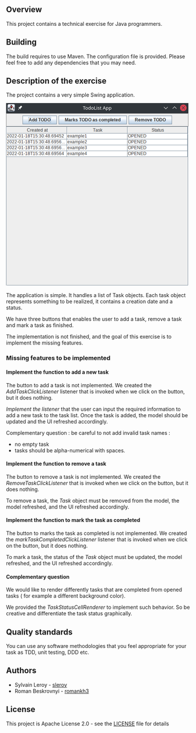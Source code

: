 ## Overview

This project contains a technical exercise for Java programmers.

## Building

The build requires to use Maven. The configuration file is provided. Please feel free to add any dependencies that you
may need.

## Description of the exercise

The project contains a very simple Swing application.

![Swing application](./frame-jpg.png)

The application is simple. It handles a list of Task objects. Each task object represents something to be realized, it
contains a creation date and a status.

We have three buttons that enables the user to add a task, remove a task and mark a task as finished.

The implementation is not finished, and the goal of this exercise is to implement the missing features.

### Missing features to be implemented

#### Implement the function to add a new task

The button to add a task is not implemented. We created the _AddTaskClickListener_ listener that is invoked when we click on the button, but it does nothing.

*Implement the listener* that the user can input the required information to add a new task to the task list. Once the task is added, the model should be updated and the UI refreshed accordingly.

Complementary question : be careful to not add invalid task names : 
- no empty task
- tasks should be alpha-numerical with spaces.

#### Implement the function to remove a task

The button to remove a task is not implemented. We created the _RemoveTaskClickListener_ that is invoked when we click on the button, but it does nothing.

To remove a task, the _Task_ object must be removed from the model, the model refreshed, and the UI refreshed accordingly.

#### Implement the function to mark the task as completed

The button to marks the task as completed is not implemented. We created the _markTaskCompletedClickListener_ listener that is invoked when we click on the button, but it does nothing.

To mark a task, the status of the _Task_ object must be updated, the model refreshed, and the UI refreshed accordingly.

#### Complementary question

We would like to render differently tasks that are completed from opened tasks ( for example a different background color).

We provided the _TaskStatusCellRenderer_ to implement such behavior. So be creative and differentiate the task status graphically.

## Quality standards

You can use any software methodologies that you feel appropriate for your task as TDD, unit testing, DDD etc. 



## Authors

* Sylvain Leroy - [sleroy](https://github.com/sleroy)
* Roman Beskrovnyi - [romankh3](https://github.com/romankh3)

## License

This project is Apache License 2.0 - see the [LICENSE](LICENSE) file for details
